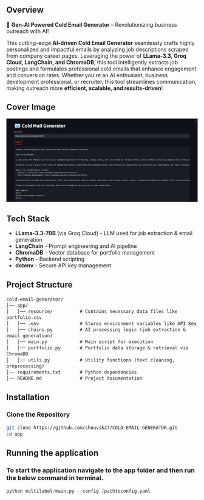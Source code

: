 ## Overview
🚀 **Gen-AI Powered Cold Email Generator** – Revolutionizing business outreach with AI!  

This cutting-edge **AI-driven Cold Email Generator** seamlessly crafts highly personalized and impactful emails by analyzing job descriptions scraped from company career pages. Leveraging the power of **LLama-3.3, Groq Cloud, LangChain, and ChromaDB**, this tool intelligently extracts job postings and formulates professional cold emails that enhance engagement and conversion rates. Whether you're an AI enthusiast, business development professional, or recruiter, this tool streamlines communication, making outreach more **efficient, scalable, and results-driven**!  


## Cover Image
![Cover Image](<cover_image.jpg>)

## Tech Stack
- **LLama-3.3-70B** (via Groq Cloud) - LLM used for job extraction & email generation
- **LangChain** - Prompt engineering and AI pipeline
- **ChromaDB** - Vector database for portfolio management
- **Python** - Backend scripting
- **dotenv** - Secure API key management

## Project Structure
```
cold-email-generator/
│── app/  
│   │── resource/          # Contains necessary data files like portfolio.csv
│   │── .env               # Stores environment variables like API Key
│   │── chains.py          # AI processing logic (job extraction & email generation)  
│   │── main.py            # Main script for execution  
│   │── portfolio.py       # Portfolio data storage & retrieval via ChromaDB  
│   │── utils.py           # Utility functions (text cleaning, preprocessing)  
│── requirements.txt       # Python dependencies  
│── README.md              # Project documentation
```

## Installation
### Clone the Repository
```bash
git clone https://github.com/shouvik27/COLD-EMAIL-GENERATOR.git
cd app
```

## Running the application
### To start the application navigate to the app folder and then run the below command in terminal.
```python
python multilabel/main.py --config /pathtoconfig.yaml
```




